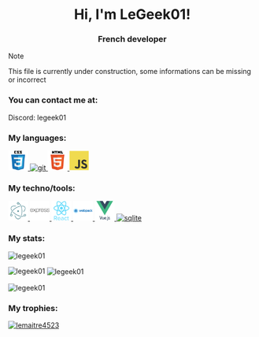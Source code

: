 <h1 align="center">Hi, I'm LeGeek01!</h1>
<h3 align="center">French developer</h3>

> [!NOTE]
> This file is currently under construction, some informations can be missing or incorrect

<h3>You can contact me at:</h3>
<p>Discord: legeek01</p>

<h3>My languages:</h3>

  <a href="https://www.w3schools.com/css/" target="_blank" rel="noreferrer"> <img src="https://raw.githubusercontent.com/devicons/devicon/master/icons/css3/css3-original-wordmark.svg" alt="css3" width="40" height="40"/> </a>
  <a href="https://git-scm.com/" target="_blank" rel="noreferrer"> <img src="https://www.vectorlogo.zone/logos/git-scm/git-scm-icon.svg" alt="git" width="40" height="40"/> </a>
  <a href="https://www.w3.org/html/" target="_blank" rel="noreferrer"> <img src="https://raw.githubusercontent.com/devicons/devicon/master/icons/html5/html5-original-wordmark.svg" alt="html5" width="40" height="40"/> </a>
  <a href="https://developer.mozilla.org/en-US/docs/Web/JavaScript" target="_blank" rel="noreferrer"> <img src="https://raw.githubusercontent.com/devicons/devicon/master/icons/javascript/javascript-original.svg" alt="javascript" width="40" height="40"/> </a>

<h3>My techno/tools:</h3>
    <a href="https://www.electronjs.org" target="_blank" rel="noreferrer"> <img src="https://raw.githubusercontent.com/devicons/devicon/master/icons/electron/electron-original.svg" alt="electron" width="40" height="40"/> </a>
    <a href="https://expressjs.com" target="_blank" rel="noreferrer"> <img src="https://raw.githubusercontent.com/devicons/devicon/master/icons/express/express-original-wordmark.svg" alt="express" width="40" height="40"/> </a>
    <a href="https://reactjs.org/" target="_blank" rel="noreferrer"> <img src="https://raw.githubusercontent.com/devicons/devicon/master/icons/react/react-original-wordmark.svg" alt="react" width="40" height="40"/> </a>
    <a href="https://webpack.js.org" target="_blank" rel="noreferrer"> <img src="https://raw.githubusercontent.com/devicons/devicon/d00d0969292a6569d45b06d3f350f463a0107b0d/icons/webpack/webpack-original-wordmark.svg" alt="webpack" width="40" height="40"/> </a>
    <a href="https://vuejs.org/" target="_blank" rel="noreferrer"> <img src="https://raw.githubusercontent.com/devicons/devicon/master/icons/vuejs/vuejs-original-wordmark.svg" alt="vuejs" width="40" height="40"/> </a>
    <a href="https://www.sqlite.org/" target="_blank" rel="noreferrer"> <img src="https://www.vectorlogo.zone/logos/sqlite/sqlite-icon.svg" alt="sqlite" width="40" height="40"/> </a>

<h3>My stats:</h3>
<p align="left"> <img src="https://komarev.com/ghpvc/?username=legeek01&label=Profile%20views&color=0e75b6&style=flat" alt="legeek01" /> </p>
<p><img align="left" src="https://github-readme-stats.vercel.app/api/top-langs?username=legeek01&show_icons=true&locale=en&layout=compact" alt="legeek01" /></p>

<p>&nbsp;<img align="center" src="https://github-readme-stats.vercel.app/api?username=legeek01&show_icons=true&locale=en" alt="legeek01" /></p>

<p><img align="center" src="https://github-readme-streak-stats.herokuapp.com/?user=legeek01&" alt="legeek01" /></p>

<h3>My trophies:</h3>
<p align="left"> <a href="https://github.com/ryo-ma/github-profile-trophy"><img src="https://github-profile-trophy.vercel.app/?username=lemaitre4523" alt="lemaitre4523" /></a> </p>
